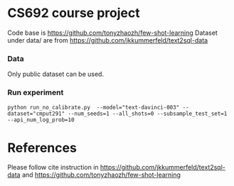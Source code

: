 # CS692 course project
Code base is https://github.com/tonyzhaozh/few-shot-learning
Dataset under data/ are from https://github.com/jkkummerfeld/text2sql-data

### Data
Only public dataset can be used.


### Run experiment
```
python run_no_calibrate.py  --model="text-davinci-003" --dataset="cmput291" --num_seeds=1 --all_shots=0 --subsample_test_set=1 --api_num_log_prob=10
```


# References
Please follow cite instruction in https://github.com/jkkummerfeld/text2sql-data and https://github.com/tonyzhaozh/few-shot-learning